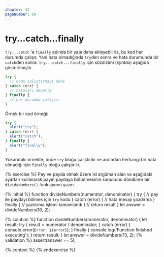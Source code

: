 ```yaml
---
chapter: 12
pageNumber: 69
---
```


# try...catch...finally

`try...catch` 'e `finally` adında bir yapı daha ekleyebiliriz, bu kod her durumda çalışır. Yani hata olmadığında `try`den sonra ve hata durumunda bir `catch`den sonra. `try...catch...finally` için sözdizimi (_syntax_) aşağıda gösterilmiştir.

```javascript
try {
  // kodu çalıştırmayı dene
} catch (err) {
  // hataları denetle
} finally {
  // her durumda çalıştır
}
```

Örnek bir kod örneği:

```javascript
try {
  alert("try");
} catch (err) {
  alert("catch");
} finally {
  alert("finally");
}
```

Yukarıdaki örnekte, önce `try` bloğu çalıştırılır ve ardından herhangi bir hata olmadığı için `finally` bloğu çalıştırılır.

{% exercise %}
Pay ve payda olmak üzere iki argüman alan ve aşağıdaki ayarları kullanarak payın paydaya bölünmesinin sonucunu döndüren bir `divideNumbers()` fonksiyonu yazın.

{% initial %}
function divideNumbers(numerator, denominator) {
try {
// pay ile paydayı bölmek için `try` kodu
} catch (error) {
// hata mesajı yazdırma
} finally {
// yazdırma işlemi tamamlandı
}
// return result
}
let answer = divideNumbers(10, 2);

{% solution %}
function divideNumbers(numerator, denominator) {
let result;
try {
result = numerator / denominator;
} catch (error) {
console.error(`Error: ${error}`);
} finally {
console.log('Function finished executing');
}
return result;
}
let answer = divideNumbers(10, 2);
{% validation %}
assert(answer == 5);

{% context %}
{% endexercise %}
